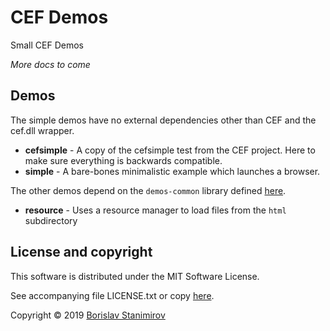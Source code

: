 # CEF Demos

Small CEF Demos

*More docs to come*

## Demos

The simple demos have no external dependencies other than CEF and the cef.dll wrapper.

* **cefsimple** - A copy of the cefsimple test from the CEF project. Here to make sure everything is backwards compatible.
* **simple** - A bare-bones minimalistic example which launches a browser.

The other demos depend on the `demos-common` library defined [here](common).

* **resource** - Uses a resource manager to load files from the `html` subdirectory 

## License and copyright

This software is distributed under the MIT Software License.

See accompanying file LICENSE.txt or copy [here](https://opensource.org/licenses/MIT).

Copyright &copy; 2019 [Borislav Stanimirov](http://github.com/iboB)
